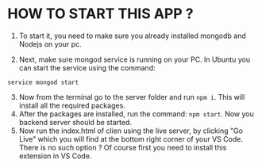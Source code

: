 # HOW TO START THIS APP ?

1. To start it, you need to make sure you already installed mongodb and Nodejs on your pc.

2. Next,  make sure mongod service is running on your PC. In Ubuntu you can start the service using the command: 
```shell
service mongod start
```

3. Now from the terminal go to the server folder and run ```npm i```. This will install all the required packages.
4. After the packages are installed, run the command: ```npm start```. Now you backend server should be started.
5. Now run the index.html of clien using the live server, by clicking "Go Live" which you will find at the bottom right corner of your VS Code. There is no such option ? Of course first you need to install this extension in VS Code.  